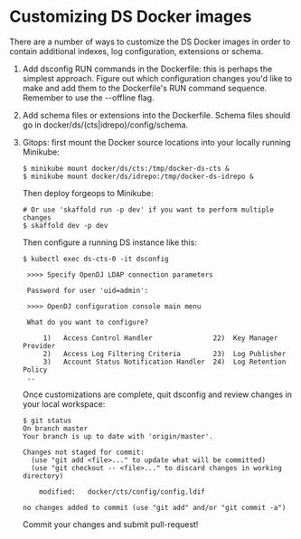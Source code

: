 # Customizing DS Docker images

There are a number of ways to customize the DS Docker images in order to
contain additional indexes, log configuration, extensions or schema.

1. Add dsconfig RUN commands in the Dockerfile: this is perhaps the
   simplest approach. Figure out which configuration changes you'd like
   to make and add them to the Dockerfile's RUN command sequence.
   Remember to use the --offline flag.

2. Add schema files or extensions into the Dockerfile. Schema files
   should go in docker/ds/(cts|idrepo)/config/schema.

3. Gitops: first mount the Docker source locations into your locally
   running Minikube:
   ```
   $ minikube mount docker/ds/cts:/tmp/docker-ds-cts &
   $ minikube mount docker/ds/idrepo:/tmp/docker-ds-idrepo &
   ```
   Then deploy forgeops to Minikube:
   ```
   # Or use 'skaffold run -p dev' if you want to perform multiple changes
   $ skaffold dev -p dev
   ```
   Then configure a running DS instance like this:
   ```
   $ kubectl exec ds-cts-0 -it dsconfig

    >>>> Specify OpenDJ LDAP connection parameters
    
    Password for user 'uid=admin': 
    
    >>>> OpenDJ configuration console main menu
    
    What do you want to configure?
    
        1)   Access Control Handler               22)  Key Manager Provider
        2)   Access Log Filtering Criteria        23)  Log Publisher
        3)   Account Status Notification Handler  24)  Log Retention Policy
    ..
   ```
   Once customizations are complete, quit dsconfig and review changes in
   your local workspace:
   ```
   $ git status
   On branch master
   Your branch is up to date with 'origin/master'.

   Changes not staged for commit:
     (use "git add <file>..." to update what will be committed)
     (use "git checkout -- <file>..." to discard changes in working directory)

	   modified:   docker/cts/config/config.ldif

   no changes added to commit (use "git add" and/or "git commit -a")
   ```
   Commit your changes and submit pull-request!
